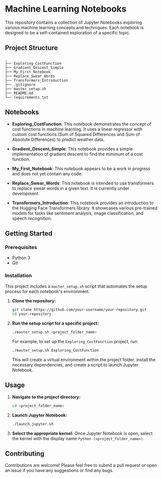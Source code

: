 # Machine Learning Notebooks

This repository contains a collection of Jupyter Notebooks exploring various machine learning concepts and techniques. Each notebook is designed to be a self-contained exploration of a specific topic.

## Project Structure

```
.
├── Exploring_CostFunction
├── Gradient_Descent_Simple
├── My_First_Notebook
├── Replace_Swear_Words
├── Transformers_Introduction
├── .gitignore
├── master_setup.sh
├── README.md
└── requirements.txt
```

## Notebooks

* **Exploring_CostFunction**: This notebook demonstrates the concept of cost functions in machine learning. It uses a linear regressor with custom cost functions (Sum of Squared Differences and Sum of Absolute Differences) to predict weather data.

* **Gradient_Descent_Simple**: This notebook provides a simple implementation of gradient descent to find the minimum of a cost function.

* **My_First_Notebook**: This notebook appears to be a work in progress and does not yet contain any code.

* **Replace_Swear_Words**: This notebook is intended to use transformers to replace swear words in a given text. It is currently under development.

* **Transformers_Introduction**: This notebook provides an introduction to the Hugging Face Transformers library. It showcases various pre-trained models for tasks like sentiment analysis, image classification, and speech recognition.

## Getting Started

### Prerequisites

* Python 3
* Git

### Installation

This project includes a `master_setup.sh` script that automates the setup process for each notebook's environment.

1. **Clone the repository:**
   ```bash
   git clone https://github.com/your-username/your-repository.git
   cd your-repository
   ```

2. **Run the setup script for a specific project:**
   ```bash
   ./master_setup.sh <project_folder_name>
   ```
   For example, to set up the `Exploring_CostFunction` project, run:
   ```bash
   ./master_setup.sh Exploring_CostFunction
   ```
   This will create a virtual environment within the project folder, install the necessary dependencies, and create a script to launch Jupyter Notebook.

## Usage

1. **Navigate to the project directory:**
   ```bash
   cd <project_folder_name>
   ```

2. **Launch Jupyter Notebook:**
   ```bash
   ./launch_jupyter.sh
   ```

3. **Select the appropriate kernel:**
   Once Jupyter Notebook is open, select the kernel with the display name `Python (<project_folder_name>)`.

## Contributing

Contributions are welcome! Please feel free to submit a pull request or open an issue if you have any suggestions or find any bugs.